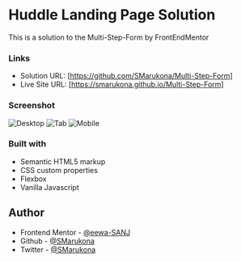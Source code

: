 # Huddle Landing Page Solution

This is a solution to the Multi-Step-Form by FrontEndMentor

### Links

- Solution URL: [https://github.com/SMarukona/Multi-Step-Form]
- Live Site URL: [https://smarukona.github.io/Multi-Step-Form]

### Screenshot

![Desktop]()
![Tab]()
![Mobile]()

### Built with

- Semantic HTML5 markup
- CSS custom properties
- Flexbox
- Vanilla Javascript

## Author
- Frontend Mentor - [@eewa-SANJ](https://www.frontendmentor.io/profile/eewa-SANJ)
- Github - [@SMarukona](https://github.com/SMarukona)
- Twitter - [@SMarukona](https://twitter.com/SMarukona)



